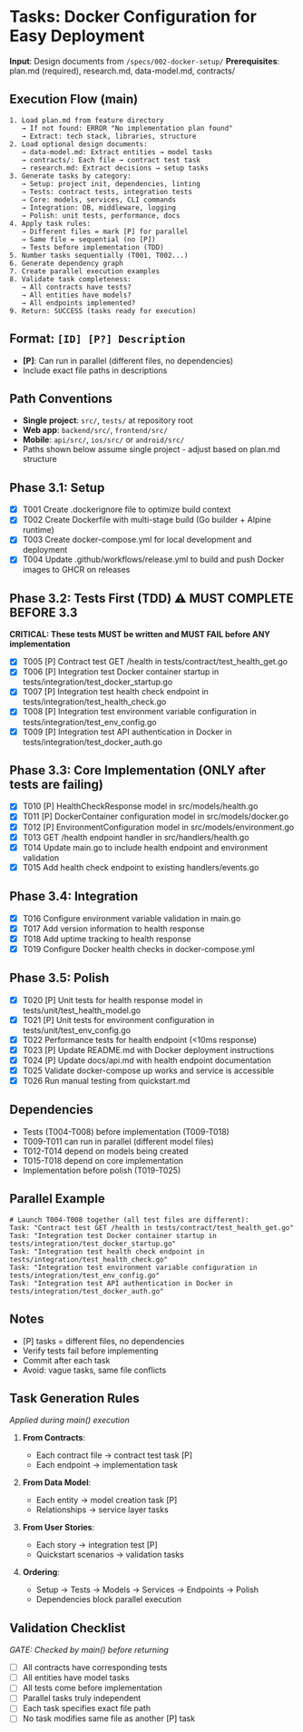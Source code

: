 # Tasks: Docker Configuration for Easy Deployment

**Input**: Design documents from `/specs/002-docker-setup/`
**Prerequisites**: plan.md (required), research.md, data-model.md, contracts/

## Execution Flow (main)
```
1. Load plan.md from feature directory
   → If not found: ERROR "No implementation plan found"
   → Extract: tech stack, libraries, structure
2. Load optional design documents:
   → data-model.md: Extract entities → model tasks
   → contracts/: Each file → contract test task
   → research.md: Extract decisions → setup tasks
3. Generate tasks by category:
   → Setup: project init, dependencies, linting
   → Tests: contract tests, integration tests
   → Core: models, services, CLI commands
   → Integration: DB, middleware, logging
   → Polish: unit tests, performance, docs
4. Apply task rules:
   → Different files = mark [P] for parallel
   → Same file = sequential (no [P])
   → Tests before implementation (TDD)
5. Number tasks sequentially (T001, T002...)
6. Generate dependency graph
7. Create parallel execution examples
8. Validate task completeness:
   → All contracts have tests?
   → All entities have models?
   → All endpoints implemented?
9. Return: SUCCESS (tasks ready for execution)
```

## Format: `[ID] [P?] Description`
- **[P]**: Can run in parallel (different files, no dependencies)
- Include exact file paths in descriptions

## Path Conventions
- **Single project**: `src/`, `tests/` at repository root
- **Web app**: `backend/src/`, `frontend/src/`
- **Mobile**: `api/src/`, `ios/src/` or `android/src/`
- Paths shown below assume single project - adjust based on plan.md structure

## Phase 3.1: Setup
- [x] T001 Create .dockerignore file to optimize build context
- [x] T002 Create Dockerfile with multi-stage build (Go builder + Alpine runtime)
- [x] T003 Create docker-compose.yml for local development and deployment
- [x] T004 Update .github/workflows/release.yml to build and push Docker images to GHCR on releases

## Phase 3.2: Tests First (TDD) ⚠️ MUST COMPLETE BEFORE 3.3
**CRITICAL: These tests MUST be written and MUST FAIL before ANY implementation**
- [x] T005 [P] Contract test GET /health in tests/contract/test_health_get.go
- [x] T006 [P] Integration test Docker container startup in tests/integration/test_docker_startup.go
- [x] T007 [P] Integration test health check endpoint in tests/integration/test_health_check.go
- [x] T008 [P] Integration test environment variable configuration in tests/integration/test_env_config.go
- [x] T009 [P] Integration test API authentication in Docker in tests/integration/test_docker_auth.go

## Phase 3.3: Core Implementation (ONLY after tests are failing)
- [x] T010 [P] HealthCheckResponse model in src/models/health.go
- [x] T011 [P] DockerContainer configuration model in src/models/docker.go
- [x] T012 [P] EnvironmentConfiguration model in src/models/environment.go
- [x] T013 GET /health endpoint handler in src/handlers/health.go
- [x] T014 Update main.go to include health endpoint and environment validation
- [x] T015 Add health check endpoint to existing handlers/events.go

## Phase 3.4: Integration
- [x] T016 Configure environment variable validation in main.go
- [x] T017 Add version information to health response
- [x] T018 Add uptime tracking to health response
- [x] T019 Configure Docker health checks in docker-compose.yml

## Phase 3.5: Polish
- [x] T020 [P] Unit tests for health response model in tests/unit/test_health_model.go
- [x] T021 [P] Unit tests for environment configuration in tests/unit/test_env_config.go
- [x] T022 Performance tests for health endpoint (<10ms response)
- [x] T023 [P] Update README.md with Docker deployment instructions
- [x] T024 [P] Update docs/api.md with health endpoint documentation
- [x] T025 Validate docker-compose up works and service is accessible
- [x] T026 Run manual testing from quickstart.md

## Dependencies
- Tests (T004-T008) before implementation (T009-T018)
- T009-T011 can run in parallel (different model files)
- T012-T014 depend on models being created
- T015-T018 depend on core implementation
- Implementation before polish (T019-T025)

## Parallel Example
```
# Launch T004-T008 together (all test files are different):
Task: "Contract test GET /health in tests/contract/test_health_get.go"
Task: "Integration test Docker container startup in tests/integration/test_docker_startup.go"
Task: "Integration test health check endpoint in tests/integration/test_health_check.go"
Task: "Integration test environment variable configuration in tests/integration/test_env_config.go"
Task: "Integration test API authentication in Docker in tests/integration/test_docker_auth.go"
```

## Notes
- [P] tasks = different files, no dependencies
- Verify tests fail before implementing
- Commit after each task
- Avoid: vague tasks, same file conflicts

## Task Generation Rules
*Applied during main() execution*

1. **From Contracts**:
   - Each contract file → contract test task [P]
   - Each endpoint → implementation task

2. **From Data Model**:
   - Each entity → model creation task [P]
   - Relationships → service layer tasks

3. **From User Stories**:
   - Each story → integration test [P]
   - Quickstart scenarios → validation tasks

4. **Ordering**:
   - Setup → Tests → Models → Services → Endpoints → Polish
   - Dependencies block parallel execution

## Validation Checklist
*GATE: Checked by main() before returning*

- [ ] All contracts have corresponding tests
- [ ] All entities have model tasks
- [ ] All tests come before implementation
- [ ] Parallel tasks truly independent
- [ ] Each task specifies exact file path
- [ ] No task modifies same file as another [P] task